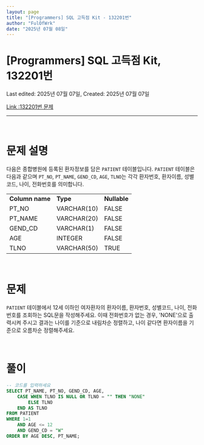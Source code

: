 ```yaml
---
layout: page
title: "[Programmers] SQL 고득점 Kit - 132201번"
author: "FulOfWrk"
date: "2025년 07월 08일"
---
```


# [Programmers] SQL 고득점 Kit, 132201번

Last edited: 2025년 07월 07일, Created: 2025년 07월 07일

[Link :132201번 문제](https://school.programmers.co.kr/learn/courses/30/lessons/132201)

---

<br>

# 문제 설명

다음은 종합병원에 등록된 환자정보를 담은 `PATIENT` 테이블입니다. `PATIENT` 테이블은 다음과 같으며 `PT_NO`, `PT_NAME`, `GEND_CD`, `AGE`, `TLNO`는 각각 환자번호, 환자이름, 성별코드, 나이, 전화번호를 의미합니다. 

<table>
  <tr>
    <td><b>Column name</b></td>
    <td><b>Type</b></td>
    <td><b>Nullable</b></td>
  </tr>
  <tr>
    <td>PT_NO</td>
    <td>VARCHAR(10)</td>
    <td>FALSE</td>
  </tr>
  <tr>
    <td>PT_NAME</td>
    <td>VARCHAR(20)</td>
    <td>FALSE</td>
  </tr>
  <tr>
    <td>GEND_CD</td>
    <td>VARCHAR(1)</td>
    <td>FALSE</td>
  </tr>
  <tr>
    <td>AGE</td>
    <td>INTEGER</td>
    <td>FALSE</td>
  </tr>
  <tr>
    <td>TLNO</td>
    <td>VARCHAR(50)</td>
    <td>TRUE</td>
  </tr>
</table>


<br>

# 문제

`PATIENT` 테이블에서 12세 이하인 여자환자의 환자이름, 환자번호, 성별코드, 나이, 전화번호를 조회하는 SQL문을 작성해주세요. 이때 전화번호가 없는 경우, 'NONE'으로 출력시켜 주시고 결과는 나이를 기준으로 내림차순 정렬하고, 나이 같다면 환자이름을 기준으로 오름차순 정렬해주세요. 

<br>

# 풀이

```sql
-- 코드를 입력하세요
SELECT PT_NAME, PT_NO, GEND_CD, AGE, 
    CASE WHEN TLNO IS NULL OR TLNO = "" THEN "NONE" 
        ELSE TLNO
    END AS TLNO
FROM PATIENT
WHERE 1=1 
	AND AGE <= 12 
	AND GEND_CD = "W"
ORDER BY AGE DESC, PT_NAME;
```

<br>